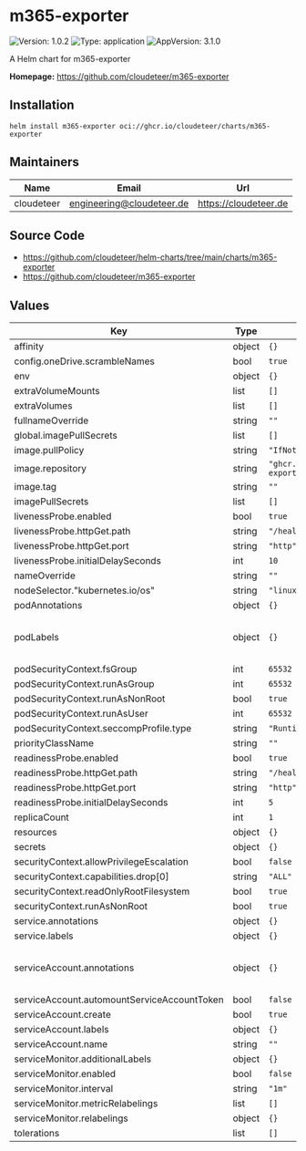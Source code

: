 # m365-exporter

![Version: 1.0.2](https://img.shields.io/badge/Version-1.0.2-informational?style=flat-square) ![Type: application](https://img.shields.io/badge/Type-application-informational?style=flat-square) ![AppVersion: 3.1.0](https://img.shields.io/badge/AppVersion-3.1.0-informational?style=flat-square)

A Helm chart for m365-exporter

**Homepage:** <https://github.com/cloudeteer/m365-exporter>

## Installation

```shell
helm install m365-exporter oci://ghcr.io/cloudeteer/charts/m365-exporter
```

## Maintainers

| Name | Email | Url |
| ---- | ------ | --- |
| cloudeteer | <engineering@cloudeteer.de> | <https://cloudeteer.de> |

## Source Code

* <https://github.com/cloudeteer/helm-charts/tree/main/charts/m365-exporter>
* <https://github.com/cloudeteer/m365-exporter>

## Values

| Key | Type | Default | Description |
|-----|------|---------|-------------|
| affinity | object | `{}` |  |
| config.oneDrive.scrambleNames | bool | `true` |  |
| env | object | `{}` |  |
| extraVolumeMounts | list | `[]` |  |
| extraVolumes | list | `[]` |  |
| fullnameOverride | string | `""` |  |
| global.imagePullSecrets | list | `[]` |  |
| image.pullPolicy | string | `"IfNotPresent"` |  |
| image.repository | string | `"ghcr.io/cloudeteer/m365-exporter"` |  |
| image.tag | string | `""` |  |
| imagePullSecrets | list | `[]` |  |
| livenessProbe.enabled | bool | `true` |  |
| livenessProbe.httpGet.path | string | `"/health"` |  |
| livenessProbe.httpGet.port | string | `"http"` |  |
| livenessProbe.initialDelaySeconds | int | `10` |  |
| nameOverride | string | `""` |  |
| nodeSelector."kubernetes.io/os" | string | `"linux"` |  |
| podAnnotations | object | `{}` |  |
| podLabels | object | `{}` | required for Azure workload identity: azure.workload.identity/use: "true" |
| podSecurityContext.fsGroup | int | `65532` |  |
| podSecurityContext.runAsGroup | int | `65532` |  |
| podSecurityContext.runAsNonRoot | bool | `true` |  |
| podSecurityContext.runAsUser | int | `65532` |  |
| podSecurityContext.seccompProfile.type | string | `"RuntimeDefault"` |  |
| priorityClassName | string | `""` |  |
| readinessProbe.enabled | bool | `true` |  |
| readinessProbe.httpGet.path | string | `"/health"` |  |
| readinessProbe.httpGet.port | string | `"http"` |  |
| readinessProbe.initialDelaySeconds | int | `5` |  |
| replicaCount | int | `1` |  |
| resources | object | `{}` |  |
| secrets | object | `{}` |  |
| securityContext.allowPrivilegeEscalation | bool | `false` |  |
| securityContext.capabilities.drop[0] | string | `"ALL"` |  |
| securityContext.readOnlyRootFilesystem | bool | `true` |  |
| securityContext.runAsNonRoot | bool | `true` |  |
| service.annotations | object | `{}` |  |
| service.labels | object | `{}` |  |
| serviceAccount.annotations | object | `{}` | required for Azure workload identity: azure.workload.identity/client-id: "" |
| serviceAccount.automountServiceAccountToken | bool | `false` |  |
| serviceAccount.create | bool | `true` |  |
| serviceAccount.labels | object | `{}` |  |
| serviceAccount.name | string | `""` |  |
| serviceMonitor.additionalLabels | object | `{}` |  |
| serviceMonitor.enabled | bool | `false` |  |
| serviceMonitor.interval | string | `"1m"` |  |
| serviceMonitor.metricRelabelings | list | `[]` |  |
| serviceMonitor.relabelings | object | `{}` |  |
| tolerations | list | `[]` |  |
